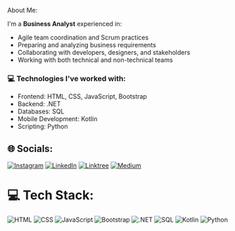 About Me:

I'm a **Business Analyst** experienced in:
- Agile team coordination and Scrum practices  
- Preparing and analyzing business requirements  
- Collaborating with developers, designers, and stakeholders  
- Working with both technical and non-technical teams

### 💻 Technologies I've worked with:
- Frontend: HTML, CSS, JavaScript, Bootstrap  
- Backend: .NET  
- Databases: SQL  
- Mobile Development: Kotlin  
- Scripting: Python



## 🌐 Socials:
[![Instagram](https://img.shields.io/badge/Instagram-%23E4405F.svg?logo=Instagram&logoColor=white)](https://www.instagram.com/ibrahimkayatepe/) 
[![LinkedIn](https://img.shields.io/badge/LinkedIn-%230077B5.svg?logo=linkedin&logoColor=white)](https://www.linkedin.com/in/ibrahim-kayatepe-061609164/) 
[![Linktree](https://img.shields.io/badge/Linktree-39E09B?logo=linktree&logoColor=white)](https://linktr.ee/ibo9966)
[![Medium](https://img.shields.io/badge/Medium-12100E?logo=medium&logoColor=white)](https://medium.com/@ibrahimkayatepe9966)


# 💻 Tech Stack:

![HTML](https://img.shields.io/badge/html-%23E34F26.svg?style=for-the-badge&logo=html5&logoColor=white)
![CSS](https://img.shields.io/badge/css-%231572B6.svg?style=for-the-badge&logo=css3&logoColor=white)
![JavaScript](https://img.shields.io/badge/javascript-%23F7DF1E.svg?style=for-the-badge&logo=javascript&logoColor=black)
![Bootstrap](https://img.shields.io/badge/bootstrap-%23563D7C.svg?style=for-the-badge&logo=bootstrap&logoColor=white)
![.NET](https://img.shields.io/badge/.NET-512BD4?style=for-the-badge&logo=dotnet&logoColor=white)
![SQL](https://img.shields.io/badge/SQL-4479A1?style=for-the-badge&logo=mysql&logoColor=white)
![Kotlin](https://img.shields.io/badge/kotlin-%230095D5.svg?style=for-the-badge&logo=kotlin&logoColor=white)
![Python](https://img.shields.io/badge/python-3670A0?style=for-the-badge&logo=python&logoColor=ffdd54)
